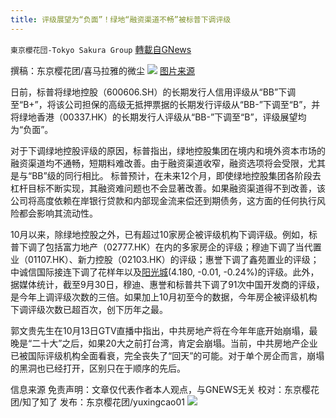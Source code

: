 ```yaml
---
title: 评级展望为“负面”！绿地“融资渠道不畅”被标普下调评级
---
```

`東京櫻花団-Tokyo Sakura Group` [轉載自GNews](https://gnews.org/zh-hans/1594178/)

撰稿：东京樱花团/喜马拉雅的微尘
![](https://assets.gnews.org/wp-content/uploads/2021/10/图片-4-1.png)
[图片来源](http://news.zgjrw.com/yw/2020/0109/281.html)

日前，标普将绿地控股（600606.SH）的长期发行人信用评级从“BB”下调至“B+”，将该公司担保的高级无抵押票据的长期发行评级从“BB-”下调至“B”，并将绿地香港（00337.HK）的长期发行人评级从“BB-”下调至“B”，评级展望均为“负面”。

对于下调绿地控股评级的原因，标普指出，绿地控股集团在境内和境外资本市场的融资渠道均不通畅，短期料难改善。由于融资渠道收窄，融资选项将会受限，尤其是与“BB”级的同行相比。 标普预计，在未来12个月，即使绿地控股集团各阶段去杠杆目标不断实现，其融资难问题也不会显著改善。如果融资渠道得不到改善，该公司将高度依赖在岸银行贷款和内部现金流来偿还到期债务，这方面的任何执行风险都会影响其流动性。

10月以来，除绿地控股之外，已有超过10家房企被评级机构下调评级。例如，标普下调了包括富力地产（02777.HK）在内的多家房企的评级；穆迪下调了当代置业（01107.HK）、新力控股（02103.HK）的评级；惠誉下调了鑫苑置业的评级；中诚信国际接连下调了花样年以及[阳光城](https://finance.sina.com.cn/realstock/company/sz000671/nc.shtml)(4.180, -0.01, -0.24%)的评级。此外，据媒体统计，截至9月30日，穆迪、惠誉和标普共下调了91次中国开发商的评级，是今年上调评级次数的三倍。如果加上10月初至今的数据，今年房企被评级机构下调评级次数已超百次，创下历年之最。

郭文贵先生在10月13日GTV直播中指出，中共房地产将在今年年底开始崩塌，最晚是“二十大”之后，如果20大之前打台湾，肯定会崩塌。当前，中共房地产企业已被国际评级机构全面看衰，完全丧失了“回天”的可能。对于单个房企而言，崩塌的黑洞也已经打开，区别只在于顺序的先后。

信息来源
免责声明：文章仅代表作者本人观点，与GNEWS无关
校对：东京樱花团/知了知了
发布：东京樱花团/yuxingcao01
![](https://assets.gnews.org/wp-content/uploads/2021/10/image0-1-18-8.png)
